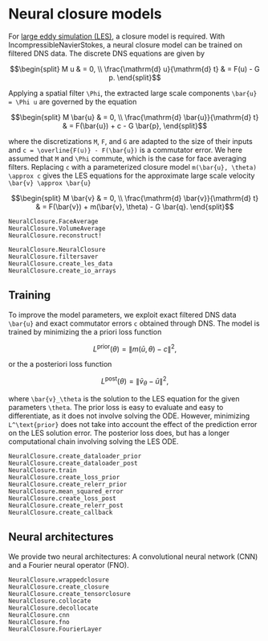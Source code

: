 # Neural closure models

For [large eddy simulation (LES)](../features/les.md), a closure model is
required. With IncompressibleNavierStokes, a neural closure model can be
trained on filtered DNS data. The discrete DNS equations are given by

```math
\begin{split}
M u & = 0, \\
\frac{\mathrm{d} u}{\mathrm{d} t} & = F(u) - G p.
\end{split}
```

Applying a spatial filter ``\Phi``, the extracted large scale components ``\bar{u} = \Phi u`` are governed by the equation

```math
\begin{split}
M \bar{u} & = 0, \\
\frac{\mathrm{d} \bar{u}}{\mathrm{d} t} & = F(\bar{u}) + c - G \bar{p},
\end{split}
```

where the discretizations ``M``, ``F``, and ``G`` are adapted to the size of
their inputs and ``c = \overline{F(u)} - F(\bar{u})`` is a commutator error. We
here assumed that ``M`` and ``\Phi`` commute, which is the case for face
averaging filters. Replacing ``c`` with a parameterized closure model
``m(\bar{u}, \theta) \approx c`` gives the LES equations for the approximate
large scale velocity ``\bar{v} \approx \bar{u}``

```math
\begin{split}
M \bar{v} & = 0, \\
\frac{\mathrm{d} \bar{v}}{\mathrm{d} t} & = F(\bar{v}) + m(\bar{v}, \theta) - G \bar{q}.
\end{split}
```

```@docs
NeuralClosure.FaceAverage
NeuralClosure.VolumeAverage
NeuralClosure.reconstruct!
```

```@docs
NeuralClosure.NeuralClosure
NeuralClosure.filtersaver
NeuralClosure.create_les_data
NeuralClosure.create_io_arrays
```

## Training

To improve the model parameters, we exploit exact filtered DNS data ``\bar{u}``
and exact commutator errors ``c`` obtained through DNS. The model is trained by
minimizing the a priori loss function

```math
L^\text{prior}(\theta) = \| m(\bar{u}, \theta) - c \|^2,
```

or the a posteriori loss function

```math
L^\text{post}(\theta) = \| \bar{v}_\theta - \bar{u} \|^2,
```

where ``\bar{v}_\theta`` is the solution to the LES equation for the given
parameters ``\theta``. The prior loss is easy to evaluate and easy to
differentiate, as it does not involve solving the ODE. However, minimizing
``L^\text{prior}`` does not take into account the effect of the prediction
error on the LES solution error. The posterior loss does, but has a longer
computational chain involving solving the LES ODE.

```@docs
NeuralClosure.create_dataloader_prior
NeuralClosure.create_dataloader_post
NeuralClosure.train
NeuralClosure.create_loss_prior
NeuralClosure.create_relerr_prior
NeuralClosure.mean_squared_error
NeuralClosure.create_loss_post
NeuralClosure.create_relerr_post
NeuralClosure.create_callback
```

## Neural architectures

We provide two neural architectures: A convolutional neural network (CNN) and a Fourier neural operator (FNO).

```@docs
NeuralClosure.wrappedclosure
NeuralClosure.create_closure
NeuralClosure.create_tensorclosure
NeuralClosure.collocate
NeuralClosure.decollocate
NeuralClosure.cnn
NeuralClosure.fno
NeuralClosure.FourierLayer
```
